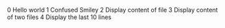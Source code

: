 0 Hello world
1 Confused Smiley
2 Display content of file
3 Display content of two files
4 Display the last 10 lines

